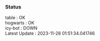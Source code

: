 ### Status


table : OK  
hogwarts : OK  
icy-bot : DOWN  
Latest Update : 2023-11-28 01:51:34.041746
